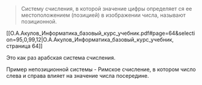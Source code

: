 > Систему счисления, в которой значение цифры определяет ся ее местоположением (позицией) в изображении числа, называют позиционной.

[[О.А.Акулов_Информатика_базовый_курс_учебник.pdf#page=64&selection=95,0,99,12|О.А.Акулов_Информатика_базовый_курс_учебник, страница 64]]

Это как раз арабская система счисления.

Пример непозиционной системы - Римское счисление, в котором число слева и справа влияет на значение числа посередине.